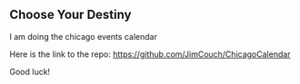 ## Choose Your Destiny

I am doing the chicago events calendar

Here is the link to the repo: https://github.com/JimCouch/ChicagoCalendar


Good luck!
